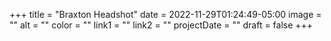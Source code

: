 +++
title = "Braxton Headshot"
date = 2022-11-29T01:24:49-05:00
image = ""
alt = ""
color = ""
link1 = ""
link2 = ""
projectDate = ""
draft = false
+++
